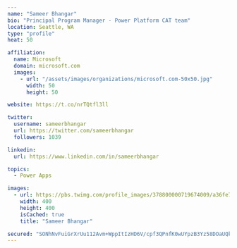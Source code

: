 ```yaml
---
name: "Sameer Bhangar"
bio: "Principal Program Manager - Power Platform CAT team"
location: Seattle, WA
type: "profile"
heat: 50

affiliation:
  name: Microsoft
  domain: microsoft.com
  images:
    - url: "/assets/images/organizations/microsoft.com-50x50.jpg"
      width: 50
      height: 50

website: https://t.co/nrTQtfl3ll

twitter:
  username: sameerbhangar
  url: https://twitter.com/sameerbhangar
  followers: 1039

linkedin:
  url: https://www.linkedin.com/in/sameerbhangar

topics:
  - Power Apps

images:
  - url: https://pbs.twimg.com/profile_images/378800000719674009/a36fe7ddfab1778b76e5793772e43798_400x400.jpeg
    width: 400
    height: 400
    isCached: true
    title: "Sameer Bhangar"

secured: "SONhNvFuiGrXrUu112Avm+WppItIzHD6V/cpf3QPnfK0wUYpzB3Yz58DOaUQkKYCSLl9VZ9cLfSsAIO9Cv6wetg3bW36SoPqP5VjBwqpPo28pMtfV+KdN11+Wv3OnYVq/XXhmjD9mSwIAMVXaDbhCgvLtDuAK/ilh1ftlFO8jmnKXIfRg892wvnmJWPJDFo0P3IqpwB7A6+V2T/rSYLwOoYTO3+q5IrFf0MI3amUSqv4+bSHjWo6sVsgUZHc1JY04IMHJbNV2IwOAEvtuMbCi/JbGgwexRDcwRjudaPNF6ZxvM8XmUepjBozqyzqNx0YZwa7blePqOdVjUWdsjyFuq94taSdPuscC3XHB7aXWsAzhHt2vuuVtnNRLh7/J+68ADoyhL87swnBC3IWWSpb1tsuUWEMtFUuXWemyvbZ2Fc=;nhm5CMo4O5t/8zlZ5+7KVQ=="
---
```



